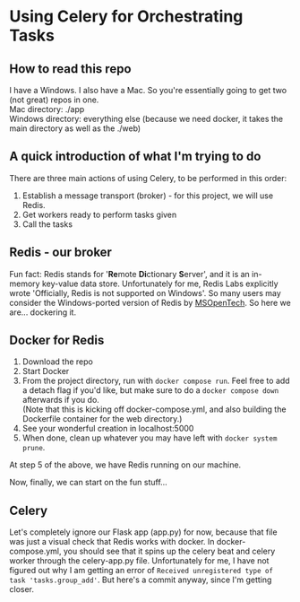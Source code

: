 # Using Celery for Orchestrating Tasks

## How to read this repo
I have a Windows. I also have a Mac. So you're essentially going to get two (not great) repos in one.   
Mac directory: ./app  
Windows directory: everything else (because we need docker, it takes the main directory as well as the ./web)

## A quick introduction of what I'm trying to do
There are three main actions of using Celery, to be performed in this order:
1. Establish a message transport (broker) - for this project, we will use Redis.
2. Get workers ready to perform tasks given
3. Call the tasks

## Redis - our broker
Fun fact: Redis stands for '**Re**mote **Di**ctionary **S**erver', and it is an in-memory key-value data store.
Unfortunately for me, Redis Labs explicitly wrote 'Officially, Redis is not supported on Windows'.
So many users may consider the Windows-ported version of Redis by [MSOpenTech](https://github.com/microsoftarchive/redis).
So here we are... dockering it.

## Docker for Redis 
1. Download the repo
2. Start Docker
3. From the project directory, run with `docker compose run`. Feel free to add a detach flag if you'd like, but make sure to do a `docker compose down` afterwards if you do.  
(Note that this is kicking off docker-compose.yml, and also building the Dockerfile container for the web directory.)
5. See your wonderful creation in localhost:5000
6. When done, clean up whatever you may have left with `docker system prune`.

At step 5 of the above, we have Redis running on our machine.

Now, finally, we can start on the fun stuff...

## Celery
Let's completely ignore our Flask app (app.py) for now, because that file was just a visual check that Redis works with docker.
In docker-compose.yml, you should see that it spins up the celery beat and celery worker through the celery-app.py file.
Unfortunately for me, I have not figured out why I am getting an error of `Received unregistered type of task 'tasks.group_add'`.
But here's a commit anyway, since I'm getting closer.   

